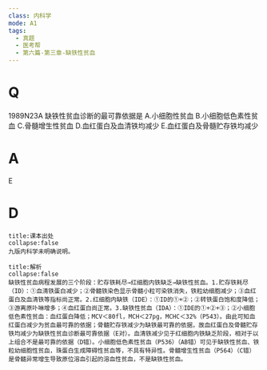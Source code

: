 ```yaml
---
class: 内科学
mode: A1
tags:
  - 真题
  - 医考帮
  - 第六篇-第三章-缺铁性贫血
---
```


# Q
1989N23A 缺铁性贫血诊断的最可靠依据是
A.小细胞性贫血
B.小细胞低色素性贫血
C.骨髓增生性贫血
D.血红蛋白及血清铁均减少
E.血红蛋白及骨髓贮存铁均减少

# A
E
# D
```ad-note
title:课本出处
collapse:false
九版内科学未明确说明。
```

```ad-summary
title:解析
collapse:false
缺铁性贫血病程发展的三个阶段：贮存铁耗尽→红细胞内铁缺乏→缺铁性贫血。1.贮存铁耗尽（ID）：①血清铁蛋白减少；②骨髓铁染色显示骨髓小粒可染铁消失，铁粒幼细胞减少；③血红蛋白及血清铁等指标尚正常。2.红细胞内缺铁（IDE）：①ID的①+②；②转铁蛋白饱和度降低；③游离原卟啉增多；④血红蛋白尚正常。3.缺铁性贫血（IDA）：①IDE的①+②+③；②小细胞低色素性贫血：血红蛋白降低；MCV＜80fl，MCH＜27pg，MCHC＜32%（P543）。由此可知血红蛋白减少为贫血最可靠的依据；骨髓贮存铁减少为缺铁最可靠的依据，故血红蛋白及骨髓贮存铁均减少为缺铁性贫血诊断最可靠依据（E对）。血清铁减少见于红细胞内铁缺乏阶段，相对于以上组合不是最可靠的依据（D错）。小细胞低色素性贫血（P536）（AB错）可见于缺铁性贫血、铁粒幼细胞性贫血，珠蛋白生成障碍性贫血等，不具有特异性。骨髓增生性贫血（P564）（C错）是骨髓异常增生导致原位溶血引起的溶血性贫血，不是缺铁性贫血。
```

